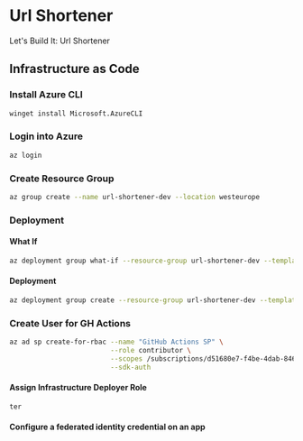 # Url Shortener
Let's Build It: Url Shortener

## Infrastructure as Code

### Install Azure CLI

```bash
winget install Microsoft.AzureCLI
```

### Login into Azure

```bash
az login
```

### Create Resource Group

```bash
az group create --name url-shortener-dev --location westeurope
```

### Deployment

#### What If

```bash
az deployment group what-if --resource-group url-shortener-dev --template-file infrastructure/main.bicep
```

#### Deployment

```bash
az deployment group create --resource-group url-shortener-dev --template-file infrastructure/main.bicep
```

### Create User for GH Actions

```bash
az ad sp create-for-rbac --name "GitHub Actions SP" \
                         --role contributor \
                         --scopes /subscriptions/d51680e7-f4be-4dab-8462-588dbd5131dd \
                         --sdk-auth
```

#### Assign Infrastructure Deployer Role

```bash
ter
```

#### Configure a federated identity credential on an app
